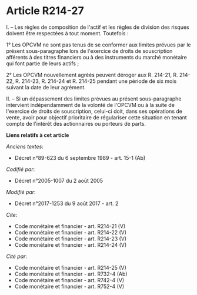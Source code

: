 # Article R214-27

I. – Les règles de composition de l'actif et les règles de division des risques doivent être respectées à tout moment.
Toutefois :

1° Les OPCVM ne sont pas tenus de se conformer aux limites prévues par le présent sous-paragraphe lors de l'exercice de
droits de souscription afférents à des titres financiers ou à des instruments du marché monétaire qui font partie de leurs
actifs ;

2° Les OPCVM nouvellement agréés peuvent déroger aux R. 214-21, R. 214-22, R. 214-23, R. 214-24 et R. 214-25 pendant une
période de six mois suivant la date de leur agrément.

II. – Si un dépassement des limites prévues au présent sous-paragraphe intervient indépendamment de la volonté de l'OPCVM ou
à la suite de l'exercice de droits de souscription, celui-ci doit, dans ses opérations de vente, avoir pour objectif
prioritaire de régulariser cette situation en tenant compte de l'intérêt des actionnaires ou porteurs de parts.

**Liens relatifs à cet article**

_Anciens textes_:

  - Décret n°89-623 du 6 septembre 1989 - art. 15-1 (Ab)

_Codifié par_:

  - Décret n°2005-1007 du 2 août 2005

_Modifié par_:

  - Décret n°2017-1253 du 9 août 2017 - art. 2

_Cite_:

  - Code monétaire et financier - art. R214-21 (V)
  - Code monétaire et financier - art. R214-22 (V)
  - Code monétaire et financier - art. R214-23 (V)
  - Code monétaire et financier - art. R214-24 (V)

_Cité par_:

  - Code monétaire et financier - art. R214-25 (V)
  - Code monétaire et financier - art. R732-4 (Ab)
  - Code monétaire et financier - art. R742-4 (V)
  - Code monétaire et financier - art. R752-4 (V)
